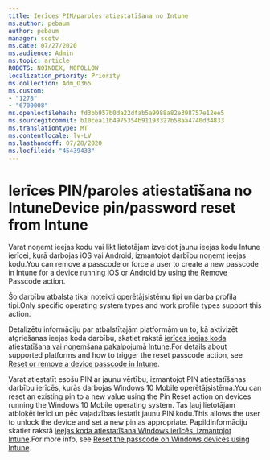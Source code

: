 ```yaml
---
title: Ierīces PIN/paroles atiestatīšana no Intune
ms.author: pebaum
author: pebaum
manager: scotv
ms.date: 07/27/2020
ms.audience: Admin
ms.topic: article
ROBOTS: NOINDEX, NOFOLLOW
localization_priority: Priority
ms.collection: Adm_O365
ms.custom:
- "1278"
- "6700008"
ms.openlocfilehash: fd3bb957b0da22dfab5a9988a82e398757e12ee5
ms.sourcegitcommit: b10cea11b4975354b91193327b58aa4740d34833
ms.translationtype: MT
ms.contentlocale: lv-LV
ms.lasthandoff: 07/28/2020
ms.locfileid: "45439433"
---
```

# <a name="device-pinpassword-reset-from-intune"></a><span data-ttu-id="cced4-102">Ierīces PIN/paroles atiestatīšana no Intune</span><span class="sxs-lookup"><span data-stu-id="cced4-102">Device pin/password reset from Intune</span></span>

<span data-ttu-id="cced4-103">Varat noņemt ieejas kodu vai likt lietotājam izveidot jaunu ieejas kodu Intune ierīcei, kurā darbojas iOS vai Android, izmantojot darbību noņemt ieejas kodu.</span><span class="sxs-lookup"><span data-stu-id="cced4-103">You can remove a passcode or force a user to create a new passcode in Intune for a device running iOS or Android by using the Remove Passcode action.</span></span>

<span data-ttu-id="cced4-104">Šo darbību atbalsta tikai noteikti operētājsistēmu tipi un darba profila tipi.</span><span class="sxs-lookup"><span data-stu-id="cced4-104">Only specific operating system types and work profile types support this action.</span></span>

<span data-ttu-id="cced4-105">Detalizētu informāciju par atbalstītajām platformām un to, kā aktivizēt atgriešanas ieejas koda darbību, skatiet rakstā [ierīces ieejas koda atiestatīšana vai noņemšana pakalpojumā Intune](https://docs.microsoft.com/intune/device-passcode-reset).</span><span class="sxs-lookup"><span data-stu-id="cced4-105">For details about supported platforms and how to trigger the reset passcode action, see [Reset or remove a device passcode in Intune](https://docs.microsoft.com/intune/device-passcode-reset).</span></span>

<span data-ttu-id="cced4-106">Varat atiestatīt esošu PIN ar jaunu vērtību, izmantojot PIN atiestatīšanas darbību ierīcēs, kurās darbojas Windows 10 Mobile operētājsistēma.</span><span class="sxs-lookup"><span data-stu-id="cced4-106">You can reset an existing pin to a new value using the Pin Reset action on devices running the Windows 10 Mobile operating system.</span></span> <span data-ttu-id="cced4-107">Tas ļauj lietotājam atbloķēt ierīci un pēc vajadzības iestatīt jaunu PIN kodu.</span><span class="sxs-lookup"><span data-stu-id="cced4-107">This allows the user to unlock the device and set a new pin as appropriate.</span></span> <span data-ttu-id="cced4-108">Papildinformāciju skatiet rakstā [ieejas koda atiestatīšana Windows ierīcēs, izmantojot Intune](https://docs.microsoft.com/intune/device-windows-pin-reset).</span><span class="sxs-lookup"><span data-stu-id="cced4-108">For more info, see [Reset the passcode on Windows devices using Intune](https://docs.microsoft.com/intune/device-windows-pin-reset).</span></span>